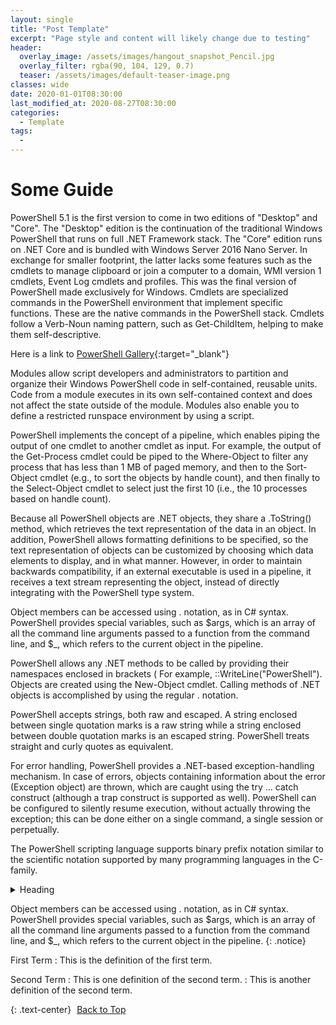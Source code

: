 ```yaml
---
layout: single
title: "Post Template"
excerpt: "Page style and content will likely change due to testing"
header:
  overlay_image: /assets/images/hangout_snapshot_Pencil.jpg
  overlay_filter: rgba(90, 104, 129, 0.7)
  teaser: /assets/images/default-teaser-image.png
classes: wide
date: 2020-01-01T08:30:00
last_modified_at: 2020-08-27T08:30:00
categories:
  - Template
tags:
  - 
---
```


<script src="https://formspree.io/js/formbutton-v1.0.0.min.js" defer></script>
<script>
  window.formbutton=window.formbutton||function(){(formbutton.q=formbutton.q||[]).push(arguments)};
/* customize formbutton here*/     
  formbutton("create", {
    action: "https://formspree.io/xvowjgjd",
    buttonImg: "<i class='fas fa-envelope' style='font-size:20px'/>",
    theme: "minimal",
    title: "Contact Me!",
    fields: [
      { 
        type: "email", 
        label: "Email:", 
        name: "email",
        required: true,
        placeholder: "your@email.com"
      },
      {
        type: "textarea",
        label: "Message:",
        name: "message",
        required: true,
        placeholder: "What's on your mind?",
      },
      { type: "submit" }      
    ],
    styles: {
      fontFamily: "Roboto",
      fontSize: "1em",
      title: {
        background: "#999999",
      },
      button: {
        background: "#999999",
      }
    },
    initiallyVisible: false
  });
</script>

# <icon class="fas fa-book"></icon> Some Guide

PowerShell 5.1 is the first version to come in two editions of "Desktop" and "Core". The "Desktop" edition is the continuation of the traditional Windows PowerShell that runs on full .NET Framework stack. The "Core" edition runs on .NET Core and is bundled with Windows Server 2016 Nano Server. In exchange for smaller footprint, the latter lacks some features such as the cmdlets to manage clipboard or join a computer to a domain, WMI version 1 cmdlets, Event Log cmdlets and profiles. This was the final version of PowerShell made exclusively for Windows.
Cmdlets are specialized commands in the PowerShell environment that implement specific functions. These are the native commands in the PowerShell stack. Cmdlets follow a Verb-Noun naming pattern, such as Get-ChildItem, helping to make them self-descriptive.

Here is a link to [PowerShell Gallery][1]{:target="_blank"}

Modules allow script developers and administrators to partition and organize their Windows PowerShell code in self-contained, reusable units. Code from a module executes in its own self-contained context and does not affect the state outside of the module. Modules also enable you to define a restricted runspace environment by using a script.

PowerShell implements the concept of a pipeline, which enables piping the output of one cmdlet to another cmdlet as input. For example, the output of the Get-Process cmdlet could be piped to the Where-Object to filter any process that has less than 1 MB of paged memory, and then to the Sort-Object cmdlet (e.g., to sort the objects by handle count), and then finally to the Select-Object cmdlet to select just the first 10 (i.e., the 10 processes based on handle count).

Because all PowerShell objects are .NET objects, they share a .ToString() method, which retrieves the text representation of the data in an object. In addition, PowerShell allows formatting definitions to be specified, so the text representation of objects can be customized by choosing which data elements to display, and in what manner. However, in order to maintain backwards compatibility, if an external executable is used in a pipeline, it receives a text stream representing the object, instead of directly integrating with the PowerShell type system.

Object members can be accessed using . notation, as in C# syntax. PowerShell provides special variables, such as $args, which is an array of all the command line arguments passed to a function from the command line, and $_, which refers to the current object in the pipeline.

PowerShell allows any .NET methods to be called by providing their namespaces enclosed in brackets ( For example,
::WriteLine("PowerShell").
Objects are created using the New-Object cmdlet. Calling methods of .NET objects is accomplished by using the regular . notation.

PowerShell accepts strings, both raw and escaped. A string enclosed between single quotation marks is a raw string while a string enclosed between double quotation marks is an escaped string. PowerShell treats straight and curly quotes as equivalent.

For error handling, PowerShell provides a .NET-based exception-handling mechanism. In case of errors, objects containing information about the error (Exception object) are thrown, which are caught using the try ... catch construct (although a trap construct is supported as well). PowerShell can be configured to silently resume execution, without actually throwing the exception; this can be done either on a single command, a single session or perpetually.

The PowerShell scripting language supports binary prefix notation similar to the scientific notation supported by many programming languages in the C-family.

<details>
<summary>Heading</summary>
<ul>
<li> markdown list 1</li>
<ul>
<li> nested list 1</li>
<li> nested list 2</li>
</ul>
<li> markdown list 2</li>
</ul>
</details>

Object members can be accessed using . notation, as in C# syntax. PowerShell provides special variables, such as $args, which is an array of all the command line arguments passed to a function from the command line, and $_, which refers to the current object in the pipeline.
{: .notice}

First Term
: This is the definition of the first term.

Second Term
: This is one definition of the second term.
: This is another definition of the second term.


{: .text-center}
<a href="#" class="btn btn--info btn--small"><i class="fas fa-caret-up" aria-hidden="true" style="color: white; margin-right:5px;"></i>Back to Top</a>

[1]: http://powershellgallery.com

